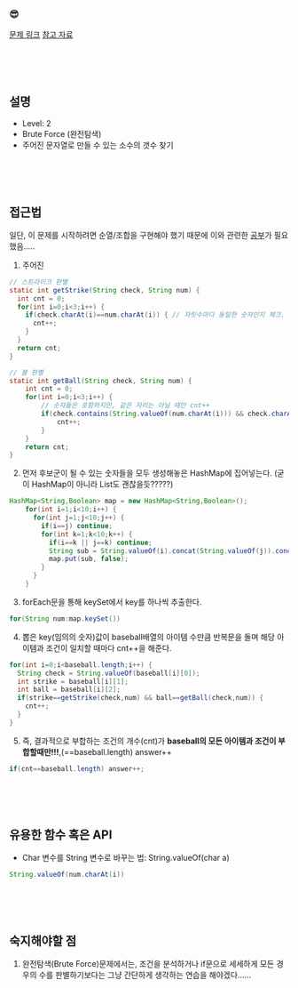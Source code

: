 

### &#128526;
[문제 링크](https://programmers.co.kr/learn/courses/30/lessons/42839)
[참고 자료](https://bcp0109.tistory.com/14)

<br>
<br>
<br>

## 설명
* Level: 2
* Brute Force (완전탐색)
* 주어진 문자열로 만들 수 있는 소수의 갯수 찾기


<br>
<br>
<br>

## 접근법
일단, 이 문제를 시작하려면 순열/조합을 구현해야 했기 때문에 이와 관련한 [공부](https://bcp0109.tistory.com/14)가 필요했음..... 


1) 주어진 
```JAVA
// 스트라이크 판별
static int getStrike(String check, String num) {
  int cnt = 0;
  for(int i=0;i<3;i++) {
    if(check.charAt(i)==num.charAt(i)) { // 자릿수마다 동일한 숫자인지 체크. (Max = 3)
      cnt++;
    }
  }
  return cnt;
}
```
```JAVA
// 볼 판별
static int getBall(String check, String num) {
	int cnt = 0;
	for(int i=0;i<3;i++) {
		// 숫자들은 포함하지만, 같은 자리는 아닐 때만 cnt++
		if(check.contains(String.valueOf(num.charAt(i))) && check.charAt(i)!=num.charAt(i)) {
			cnt++;
		}
	}
	return cnt;
}
```

2) 먼저 후보군이 될 수 있는 숫자들을 모두 생성해놓은 HashMap에 집어넣는다. (굳이 HashMap이 아니라 List도 괜찮을듯?????)
```JAVA
HashMap<String,Boolean> map = new HashMap<String,Boolean>();
    for(int i=1;i<10;i++) {
      for(int j=1;j<10;j++) {
        if(i==j) continue;
        for(int k=1;k<10;k++) {
          if(i==k || j==k) continue;
          String sub = String.valueOf(i).concat(String.valueOf(j)).concat(String.valueOf(k));
          map.put(sub, false);
        }
      }
    }
```


3) forEach문을 통해 keySet에서 key를 하나씩 추출한다.
```JAVA
for(String num:map.keySet())
```


4) 뽑은 key(임의의 숫자)값이 baseball배열의 아이템 수만큼 반복문을 돌며 해당 아이템과 조건이 일치할 때마다 cnt++을 해준다. 
```JAVA
for(int i=0;i<baseball.length;i++) {
  String check = String.valueOf(baseball[i][0]);
  int strike = baseball[i][1];
  int ball = baseball[i][2];
  if(strike==getStrike(check,num) && ball==getBall(check,num)) {
    cnt++;
  }
}
```


5) 즉, 결과적으로 부합하는 조건의 개수(cnt)가 **baseball의 모든 아이템과 조건이 부합할때만!!!**,(==baseball.length) answer++
```JAVA
if(cnt==baseball.length) answer++;
```


<br>
<br>
<br>

## 유용한 함수 혹은 API
* Char 변수를 String 변수로 바꾸는 법: String.valueOf(char a)
```JAVA
String.valueOf(num.charAt(i))
```

<br>
<br>
<br>

## 숙지해야할 점
1) 완전탐색(Brute Force)문제에서는, 조건을 분석하거나 if문으로 세세하게 모든 경우의 수를 판별하기보다는 그냥 간단하게 생각하는 연습을 해야겠다......



<br>
<br>
<br>
